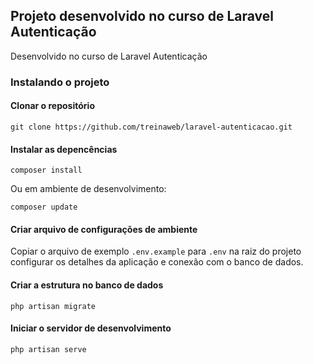 ## Projeto desenvolvido no curso de Laravel Autenticação

Desenvolvido no curso de Laravel Autenticação

### Instalando o projeto

#### Clonar o repositório

```
git clone https://github.com/treinaweb/laravel-autenticacao.git
```

#### Instalar as depencências

```
composer install
```

Ou em ambiente de desenvolvimento:

```
composer update
```

#### Criar arquivo de configurações de ambiente

Copiar o arquivo de exemplo `.env.example` para `.env` na raiz do projeto
configurar os detalhes da aplicação e conexão com o banco de dados.

#### Criar a estrutura no banco de dados

```
php artisan migrate
```

#### Iniciar o servidor de desenvolvimento

```
php artisan serve
```
